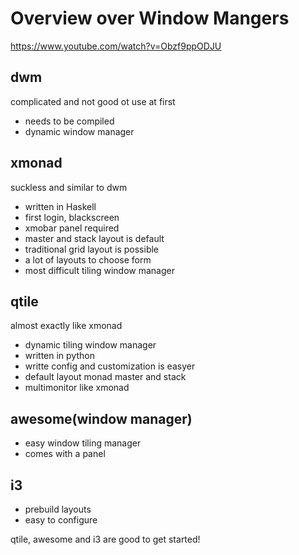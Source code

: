 # Overview over Window Mangers
https://www.youtube.com/watch?v=Obzf9ppODJU

## dwm
complicated and not good ot use at first
* needs to be compiled
* dynamic window manager


## xmonad
suckless and similar to dwm
* written in Haskell
* first login, blackscreen
* xmobar panel required
* master and stack layout is default
* traditional grid layout is possible
* a lot of layouts to choose form
* most difficult tiling window manager

## qtile
almost exactly like xmonad
* dynamic tiling window manager
* written in python
* writte config and customization is easyer
* default layout monad master and stack
* multimonitor like xmonad


## awesome(window manager)
* easy window tiling manager
* comes with a panel 

## i3
* prebuild layouts
* easy to configure




qtile, awesome and i3 are good to get started!
